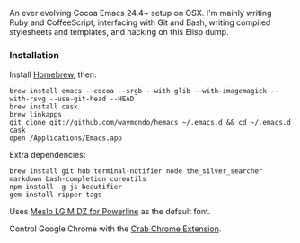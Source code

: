 An ever evolving Cocoa Emacs 24.4+ setup on OSX. I'm mainly writing Ruby and CoffeeScript, interfacing with Git and Bash, writing compiled stylesheets and templates, and hacking on this Elisp dump.

### Installation

Install [Homebrew](http://mxcl.github.com/homebrew), then:

```
brew install emacs --cocoa --srgb --with-glib --with-imagemagick --with-rsvg --use-git-head --HEAD
brew install cask
brew linkapps
git clone git://github.com/waymondo/hemacs ~/.emacs.d && cd ~/.emacs.d 
cask
open /Applications/Emacs.app
```

Extra dependencies:

```
brew install git hub terminal-notifier node the_silver_searcher markdown bash-completion coreutils
npm install -g js-beautifier
gem install ripper-tags
```

Uses [Meslo LG M DZ for Powerline](https://github.com/Lokaltog/powerline-fonts) as the default font.

Control Google Chrome with the [Crab Chrome Extension](https://github.com/puffnfresh/crab-chrome).
